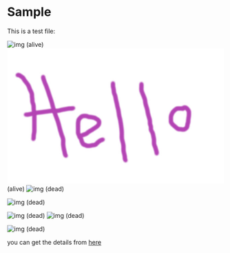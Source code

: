 # Sample

This is a test file:

![img](%%BASE_URL%%/hello.jpg) (alive)
![img](hello.jpg) (alive)
![img](goodbye.jpg) (dead)

<!-- markdown-link-check-disable -->
![img](goodbye.jpg) (dead)
<!-- markdown-link-check-enable -->
<!-- markdown-link-check-disable-next-line -->
![img](goodbye.jpg) (dead)
![img](goodbye.jpg) (dead) <!-- markdown-link-check-disable-line -->
<!-- markdown-link-check-disable -->
![img](goodbye.jpg) (dead)

you can get the details from [here](https://postmanlab.atlassian.net/wiki/spaces/QUAL/pages/3496707178/A+beginner+s+guide+to+unit+testing+for+Postman+app+client)
